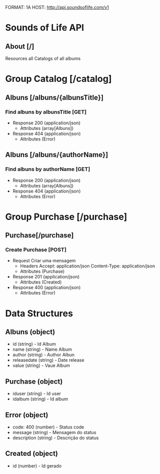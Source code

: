 FORMAT: 1A
HOST: http://api.soundsoflife.com/v1
 
# Sounds of Life API
## About [/]
Resources all Catalogs of all albums
 
# Group Catalog [/catalog]
## Albuns [/albuns/{albunsTitle}]
### Find albuns by albunsTitle [GET]
+ Response 200 (application/json)
    + Attributes (array[Albuns])
+ Response 404 (application/json)
    + Attributes (Error)
## Albuns [/albuns/{authorName}]
### Find albuns by authorName [GET]
+ Response 200 (application/json)
    + Attributes (array[Albuns])
+ Response 404 (application/json)
    + Attributes (Error)
 
# Group Purchase [/purchase]
## Purchase[/purchase]
### Create Purchase [POST]
+ Request Criar uma mensagem 
    + Headers
            Accept: application/json
            Content-Type: application/json
    + Attributes (Purchase)
+ Response 201 (application/json)
    + Attributes (Created)
+ Response 400 (application/json)
    + Attributes (Error)
 
# Data Structures
## Albuns (object)
+ id (string) - Id Album
+ name (string) - Name Album
+ author (string) - Author Albun
+ releasedate (string) - Date release
+ value (string) - Vaue Album
## Purchase (object)
+ iduser (string) - Id user
+ idalbum (string) - Id album
## Error (object)
+ code: 400 (number) - Status code
+ message (string) - Mensagem do status
+ description (string) - Descrição do status
## Created (object)
+ id (number) - Id gerado

